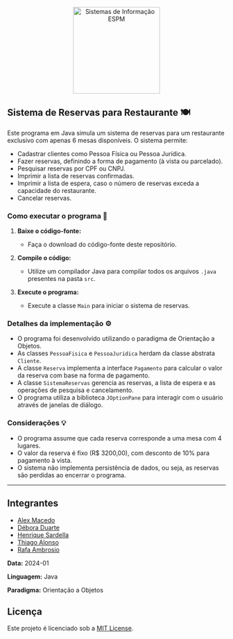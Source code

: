 <p style="text-align: center;">
    <a href="https://www.espm.br/cursos-de-graduacao/sistemas-de-informacao/"><img src="https://avatars.githubusercontent.com/u/49880458?s=200&v=4" alt="Sistemas de Informação ESPM" style="height: 200px; width: 200px;"/></a>
</p>

## Sistema de Reservas para Restaurante 🍽️

Este programa em Java simula um sistema de reservas para um restaurante exclusivo com apenas 6 mesas disponíveis. O sistema permite:

- Cadastrar clientes como Pessoa Física ou Pessoa Jurídica.
- Fazer reservas, definindo a forma de pagamento (à vista ou parcelado).
- Pesquisar reservas por CPF ou CNPJ.
- Imprimir a lista de reservas confirmadas.
- Imprimir a lista de espera, caso o número de reservas exceda a capacidade do restaurante.
- Cancelar reservas.

### Como executar o programa 🚀

1. **Baixe o código-fonte:**
   - Faça o download do código-fonte deste repositório.

2. **Compile o código:**
   - Utilize um compilador Java para compilar todos os arquivos `.java` presentes na pasta `src`.

3. **Execute o programa:**
   - Execute a classe `Main` para iniciar o sistema de reservas.

### Detalhes da implementação ⚙️

- O programa foi desenvolvido utilizando o paradigma de Orientação a Objetos.
- As classes `PessoaFisica` e `PessoaJuridica` herdam da classe abstrata `Cliente`.
- A classe `Reserva` implementa a interface `Pagamento` para calcular o valor da reserva com base na forma de pagamento.
- A classe `SistemaReservas` gerencia as reservas, a lista de espera e as operações de pesquisa e cancelamento.
- O programa utiliza a biblioteca `JOptionPane` para interagir com o usuário através de janelas de diálogo.

### Considerações 💡

- O programa assume que cada reserva corresponde a uma mesa com 4 lugares.
- O valor da reserva é fixo (R$ 3200,00), com desconto de 10% para pagamento à vista.
- O sistema não implementa persistência de dados, ou seja, as reservas são perdidas ao encerrar o programa.

---

## Integrantes
- [Alex Macedo](https://github.com/Alexxmfs)
- [Débora Duarte](https://github.com/duartedebis)
- [Henrique Sardella](https://github.com/henrique-sdc)
- [Thiago Alonso](https://github.com/ThiagoAlonso05)
- [Rafa Ambrosio](https://github.com/rafaambrosio)

**Data:** 2024-01

**Linguagem:** Java

**Paradigma:** Orientação a Objetos

## Licença

Este projeto é licenciado sob a [MIT License](https://github.com/tech-espm/inter-2sem-2024-diet-control/blob/main/LICENSE).
